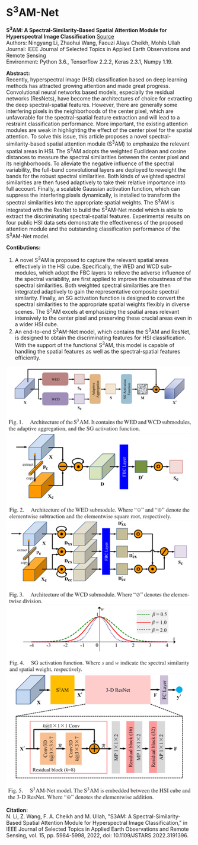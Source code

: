 # S<sup>3</sup>AM-Net
**S<sup>3</sup>AM: A Spectral-Similarity-Based Spatial Attention Module for Hyperspectral Image Classification** [Source](https://ieeexplore.ieee.org/document/9832463)  
Authors: Ningyang Li, Zhaohui Wang, Faouzi Alaya Cheikh, Mohib Ullah  
Journal: IEEE Journal of Selected Topics in Applied Earth Observations and Remote Sensing  
Environment: Python 3.6., Tensorflow 2.2.2, Keras 2.3.1, Numpy 1.19.  

**Abstract:**  
Recently, hyperspectral image (HSI) classification based on deep learning methods has attracted growing attention and made great progress. Convolutional neural networks based models, especially the residual networks (ResNets), have become the architectures of choice for extracting the deep spectral-spatial features. However, there are generally some interfering pixels in the neighborhoods of the center pixel, which are unfavorable for the spectral-spatial feature extraction and will lead to a restraint classification performance. More important, the existing attention modules are weak in highlighting the effect of the center pixel for the spatial attention. To solve this issue, this article proposes a novel spectral-similarity-based spatial attention module (S<sup>3</sup>AM) to emphasize the relevant spatial areas in HSI. The S<sup>3</sup>AM adopts the weighted Euclidean and cosine distances to measure the spectral similarities between the center pixel and its neighborhoods. To alleviate the negative influence of the spectral variability, the full-band convolutional layers are deployed to reweight the bands for the robust spectral similarities. Both kinds of weighted spectral similarities are then fused adaptively to take their relative importance into full account. Finally, a scalable Gaussian activation function, which can suppress the interfering pixels dynamically, is installed to transform the spectral similarities into the appropriate spatial weights. The S<sup>3</sup>AM is integrated with the ResNet to build the S<sup>3</sup>AM-Net model which is able to extract the discriminating spectral-spatial features. Experimental results on four public HSI data sets demonstrate the effectiveness of the proposed attention module and the outstanding classification performance of the S<sup>3</sup>AM-Net model.

**Contibutions:**  
1. A novel S<sup>3</sup>AM is proposed to capture the relevant spatial areas effectively in the HSI cube. Specifically, the WED and WCD sub-modules, which adopt the FBC layers to relieve the adverse influence of the spectral variability, are first applied to improve the robustness of the spectral similarities. Both weighted spectral similarities are then integrated adaptively to gain the representative composite spectral similarity. Finally, an SG activation function is designed to convert the spectral similarities to the appropriate spatial weights flexibly in diverse scenes. The S<sup>3</sup>AM excels at emphasizing the spatial areas relevant intensively to the center pixel and preserving these crucial areas even in a wider HSI cube.
2. An end-to-end S<sup>3</sup>AM-Net model, which contains the S<sup>3</sup>AM and ResNet, is designed to obtain the discriminating features for HSI classification. With the support of the functional S<sup>3</sup>AM, this model is capable of handling the spatial features as well as the spectral-spatial features efficiently.

<img src="https://github.com/ningyang-li/S3AM-Net/blob/8102cc5ac219c6b53dbca452073ab5252acbb73f/pic/S3AM.png" width="500" />  
<img src="https://github.com/ningyang-li/S3AM-Net/blob/8102cc5ac219c6b53dbca452073ab5252acbb73f/pic/WED.png" width="500" />  
<img src="https://github.com/ningyang-li/S3AM-Net/blob/8102cc5ac219c6b53dbca452073ab5252acbb73f/pic/WCD.png" width="500" />  
<img src="https://github.com/ningyang-li/S3AM-Net/blob/8102cc5ac219c6b53dbca452073ab5252acbb73f/pic/SG.png" width="500" />  
<img src="https://github.com/ningyang-li/S3AM-Net/blob/8102cc5ac219c6b53dbca452073ab5252acbb73f/pic/Net.png" width="500" />  

**Citation:**  
N. Li, Z. Wang, F. A. Cheikh and M. Ullah, "S3AM: A Spectral-Similarity-Based Spatial Attention Module for Hyperspectral Image Classification," in IEEE Journal of Selected Topics in Applied Earth Observations and Remote Sensing, vol. 15, pp. 5984-5998, 2022, doi: 10.1109/JSTARS.2022.3191396.


